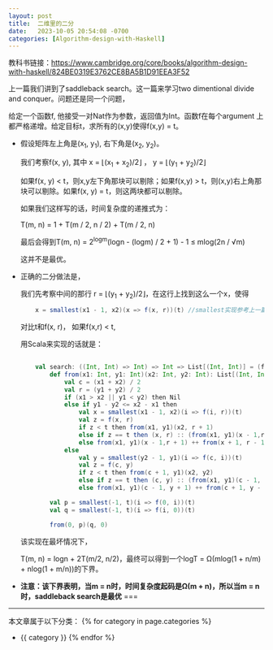 ```yaml
---
layout: post
title:  二维里的二分
date:   2023-10-05 20:54:08 -0700
categories: [Algorithm-design-with-Haskell]
---
```


教科书链接：<https://www.cambridge.org/core/books/algorithm-design-with-haskell/824BE0319E3762CE8BA5B1D91EEA3F52>

上一篇我们讲到了saddleback search。这一篇来学习two dimentional divide and conquer。问题还是同一个问题，

给定一个函数f, 他接受一对Nat作为参数，返回值为Int。函数f在每个argument 上都严格递增。给定目标t，求所有的(x,y)使得f(x,y) = t。

- 假设矩阵左上角是(x<sub>1</sub>, y<sub>1</sub>), 右下角是(x<sub>2</sub>, y<sub>2</sub>)。

    我们考察f(x, y), 其中 x = &#x230A;(x<sub>1</sub> + x<sub>2</sub>)/2&#x230B; ， y = &#x230A;(y<sub>1</sub> + y<sub>2</sub>)/2&#x230B;

    如果f(x, y) &lt; t，则x,y左下角那块可以剔除；如果f(x,y) &gt; t，则(x,y)右上角那块可以剔除。如果f(x, y) = t，则这两块都可以剔除。

    如果我们这样写的话，时间复杂度的递推式为：

    T(m, n) = 1 + T(m / 2, n / 2) + T(m / 2, n)

    最后会得到T(m, n) = 2<sup>logm</sup>(logn - (logm) / 2 + 1) - 1 &le; mlog(2n / &radic;m)

    这并不是最优。

- 正确的二分做法是，

    我们先考察中间的那行 r = &#x230A;(y<sub>1</sub> + y<sub>2</sub>)/2&#x230B;，在这行上找到这么一个x，使得

    ```scala
        x = smallest(x1 - 1, x2)(x => f(x, r))(t) //smallest实现参考上一篇
    ```

    对比t和f(x, r)， 如果f(x,r) &lt; t, 

    用Scala来实现的话就是：

    ```scala
        
        val search: ((Int, Int) => Int) => Int => List[(Int, Int)] = (f: (Int, Int) => Int) => t =>
            def from(x1: Int, y1: Int)(x2: Int, y2: Int): List[(Int, Int)] = 
                val c = (x1 + x2) / 2
                val r = (y1 + y2) / 2
                if (x1 > x2 || y1 < y2) then Nil
                else if y1 - y2 <= x2 - x1 then
                    val x = smallest(x1 - 1, x2)(i => f(i, r))(t)
                    val z = f(x, r)
                    if z < t then from(x1, y1)(x2, r + 1)
                    else if z == t then (x, r) :: (from(x1, y1)(x - 1,r + 1) ++ from(x + 1, r - 1)(x2, y2))
                    else from(x1, y1)(x - 1,r + 1) ++ from(x + 1, r - 1)(x2, y2)
                else
                    val y = smallest(y2 - 1, y1)(i => f(c, i))(t)
                    val z = f(c, y)
                    if z < t then from(c + 1, y1)(x2, y2)
                    else if z == t then (c, y) :: (from(x1, y1)(c - 1, y + 1) ++ from(c + 1, y - 1)(x2, y2))
                    else from(x1, y1)(c - 1, y + 1) ++ from(c + 1, y - 1)(x2, y2)

            val p = smallest(-1, t)(i => f(0, i))(t)
            val q = smallest(-1, t)(i => f(i, 0))(t)

            from(0, p)(q, 0)
    ```

    该实现在最坏情况下，

    T(m, n) = logn + 2T(m/2, n/2)，最终可以得到一个logT = &Omega;(mlog(1 + n/m) + nlog(1 + m/n))的下界。

- **注意：该下界表明，当m = n时，时间复杂度起码是&Omega;(m + n)，所以当m = n时，saddleback search是最优**
===

---
本文章属于以下分类：
{% for category in page.categories %}
- {{ category }}
{% endfor %}